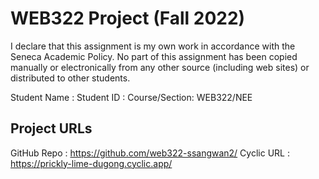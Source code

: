 # WEB322 Project (Fall 2022)

I declare that this assignment is my own work in accordance with the Seneca Academic Policy.
No part of this assignment has been copied manually or electronically from any other source
(including web sites) or distributed to other students.

Student Name  : 
Student ID    : 
Course/Section: WEB322/NEE

## Project URLs
GitHub Repo   : https://github.com/web322-ssangwan2/
Cyclic URL    : https://prickly-lime-dugong.cyclic.app/